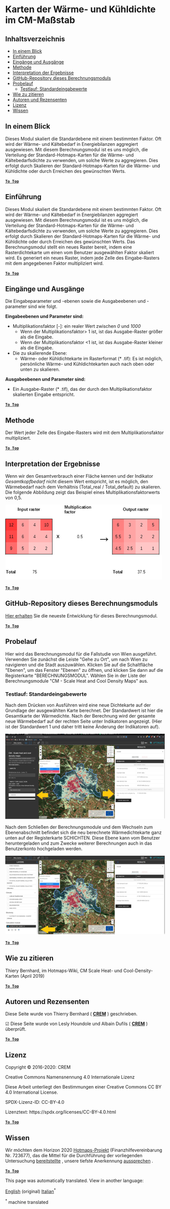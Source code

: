 <h1> <a class="anchor" id="cm-scale-heat-and-cool-density-maps" href="#cm-scale-heat-and-cool-density-maps"><i class="fa fa-link"></i></a> Karten der Wärme- und Kühldichte im CM-Maßstab </h1><h2> <a class="anchor" id="table-of-contents" href="#table-of-contents"><i class="fa fa-link"></i></a> Inhaltsverzeichnis </h2><ul><li> <a href="#in-a-glance">In einem Blick</a> </li><li> <a href="#introduction">Einführung</a> </li><li> <a href="#inputs-and-outputs">Eingänge und Ausgänge</a> </li><li> <a href="#method">Methode</a> </li><li> <a href="#interpretation-of-results">Interpretation der Ergebnisse</a> </li><li> <a href="#github-repository-of-this-calculation-module">GitHub-Repository dieses Berechnungsmoduls</a> </li><li> <a href="#sample-run">Probelauf</a> <ul><li> <a href="#sample-run_test-run-default-input-values">Testlauf: Standardeingabewerte</a> </li></ul></li><li> <a href="#how-to-cite">Wie zu zitieren</a> </li><li> <a href="#authors-and-reviewers">Autoren und Rezensenten</a> </li><li> <a href="#license">Lizenz</a> </li><li> <a href="#acknowledgement">Wissen</a> </li></ul><h2> <a class="anchor" id="in-a-glance" href="#in-a-glance"><i class="fa fa-link"></i></a> In einem Blick </h2><p> Dieses Modul skaliert die Standardebene mit einem bestimmten Faktor. Oft wird der Wärme- und Kältebedarf in Energiebilanzen aggregiert ausgewiesen. Mit diesem Berechnungsmodul ist es uns möglich, die Verteilung der Standard-Hotmaps-Karten für die Wärme- und Kältebedarfsdichte zu verwenden, um solche Werte zu aggregieren. Dies erfolgt durch Skalieren der Standard-Hotmaps-Karten für die Wärme- und Kühldichte oder durch Erreichen des gewünschten Werts. </p><p> <a href="#table-of-contents"><strong><code>To Top</code></strong></a> </p> <h2> <a class="anchor" id="introduction" href="#introduction"><i class="fa fa-link"></i></a> Einführung </h2><p> Dieses Modul skaliert die Standardebene mit einem bestimmten Faktor. Oft wird der Wärme- und Kältebedarf in Energiebilanzen aggregiert ausgewiesen. Mit diesem Berechnungsmodul ist es uns möglich, die Verteilung der Standard-Hotmaps-Karten für die Wärme- und Kältebedarfsdichte zu verwenden, um solche Werte zu aggregieren. Dies erfolgt durch Skalieren der Standard-Hotmaps-Karten für die Wärme- und Kühldichte oder durch Erreichen des gewünschten Werts. Das Berechnungsmodul stellt ein neues Raster bereit, indem eine Rasterdichtekarte um einen vom Benutzer ausgewählten Faktor skaliert wird. Es generiert ein neues Raster, indem jede Zelle des Eingabe-Rasters mit dem angegebenen Faktor multipliziert wird. </p><p> <a href="#table-of-contents"><strong><code>To Top</code></strong></a> </p> <h2> <a class="anchor" id="inputs-and-outputs" href="#inputs-and-outputs"><i class="fa fa-link"></i></a> Eingänge und Ausgänge </h2><p> Die Eingabeparameter und -ebenen sowie die Ausgabeebenen und -parameter sind wie folgt. </p><p> <strong>Eingabeebenen und Parameter sind:</strong> </p><ul><li> Multiplikationsfaktor [-]: ein realer Wert zwischen <em><em>0</em></em> und <em><em>1000</em></em> <ul><li> Wenn der Multiplikationsfaktor&gt; 1 ist, ist das Ausgabe-Raster größer als die Eingabe. </li><li> Wenn der Multiplikationsfaktor &lt;1 ist, ist das Ausgabe-Raster kleiner als die Eingabe. </li></ul></li><li> Die zu skalierende Ebene: <ul><li> Wärme- oder Kühldichtekarte im Rasterformat (* .tif): Es ist möglich, persönliche Wärme- und Kühldichtekarten auch nach oben oder unten zu skalieren. </li></ul></li></ul><p> <strong>Ausgabeebenen und Parameter sind:</strong> </p><ul><li> Ein Ausgabe-Raster (* .tif), das der durch den Multiplikationsfaktor skalierten Eingabe entspricht. </li></ul><p> <a href="#table-of-contents"><strong><code>To Top</code></strong></a> </p> <h2> <a class="anchor" id="method" href="#method"><i class="fa fa-link"></i></a> Methode </h2><p> Der Wert jeder Zelle des Eingabe-Rasters wird mit dem Multiplikationsfaktor multipliziert. </p><p> <a href="#table-of-contents"><strong><code>To Top</code></strong></a> </p> <h2> <a class="anchor" id="interpretation-of-results" href="#interpretation-of-results"><i class="fa fa-link"></i></a> Interpretation der Ergebnisse </h2><p> Wenn wir den Gesamtverbrauch einer Fläche kennen und der Indikator <em>Gesamtkopfbedarf</em> nicht diesem Wert entspricht, ist es möglich, den Wärmebedarf nach dem Verhältnis (Total_real / Total_default) zu skalieren. Die folgende Abbildung zeigt das Beispiel eines Multiplikationsfaktorwerts von 0,5. </p><p><img alt="Fig. 1-0" src="/images/Wiki_CM_scale.png" title="Benennen Sie die Laufsitzung"/></p><p> <a href="#table-of-contents"><strong><code>To Top</code></strong></a> </p> <h2> <a class="anchor" id="github-repository-of-this-calculation-module" href="#github-repository-of-this-calculation-module"><i class="fa fa-link"></i></a> GitHub-Repository dieses Berechnungsmoduls </h2><p> <a href="https://github.com/HotMaps/base_calculation_module">Hier erhalten</a> Sie die neueste Entwicklung für dieses Berechnungsmodul. </p><p> <a href="#table-of-contents"><strong><code>To Top</code></strong></a> </p> <h2> <a class="anchor" id="sample-run" href="#sample-run"><i class="fa fa-link"></i></a> Probelauf </h2><p> Hier wird das Berechnungsmodul für die Fallstudie von Wien ausgeführt. Verwenden Sie zunächst die Leiste &quot;Gehe zu Ort&quot;, um nach Wien zu navigieren und die Stadt auszuwählen. Klicken Sie auf die Schaltfläche &quot;Ebenen&quot;, um das Fenster &quot;Ebenen&quot; zu öffnen, und klicken Sie dann auf die Registerkarte &quot;BERECHNUNGSMODUL&quot;. Wählen Sie in der Liste der Berechnungsmodule &quot;CM - Scale Heat and Cool Density Maps&quot; aus. </p><h3> <a class="anchor" id="test-run--default-input-values" href="#test-run--default-input-values"><i class="fa fa-link"></i></a> Testlauf: Standardeingabewerte </h3><p> Nach dem Drücken von Ausführen wird eine neue Dichtekarte auf der Grundlage der ausgewählten Karte berechnet. Der Standardwert ist hier die Gesamtkarte der Wärmedichte. Nach der Berechnung wird der gesamte neue Wärmebedarf auf der rechten Seite unter Indikatoren angezeigt. (Hier ist der Standardwert 1 und daher tritt keine Änderung der Indikatoren auf). </p><img src="/en/CM-Scale-heat-and-cool-density-maps/picture1.jpg"/><p> Nach dem Schließen der Berechnungsmodule und dem Wechseln zum Ebenenabschnitt befindet sich die neu berechnete Wärmedichtekarte ganz unten auf der Registerkarte SCHICHTEN. Diese Ebene kann vom Benutzer heruntergeladen und zum Zwecke weiterer Berechnungen auch in das Benutzerkonto hochgeladen werden. </p><img src="/en/CM-Scale-heat-and-cool-density-maps/picture2.jpg"/><p> <a href="#table-of-contents"><strong><code>To Top</code></strong></a> </p> <h2> <a class="anchor" id="how-to-cite" href="#how-to-cite"><i class="fa fa-link"></i></a> Wie zu zitieren </h2><p> Thiery Bernhard, im Hotmaps-Wiki, CM Scale Heat- und Cool-Density-Karten (April 2019) </p><p> <a href="#table-of-contents"><strong><code>To Top</code></strong></a> </p> <h2> <a class="anchor" id="authors-and-reviewers" href="#authors-and-reviewers"><i class="fa fa-link"></i></a> Autoren und Rezensenten </h2><p> Diese Seite wurde von Thierry Bernhard ( <strong><a href="https://www.crem.ch/">CREM</a></strong> ) geschrieben. </p><p> ☑ Diese Seite wurde von Lesly Houndole und Albain Dufils ( <strong><a href="https://www.crem.ch/">CREM</a></strong> ) überprüft. </p><p> <a href="#table-of-contents"><strong><code>To Top</code></strong></a> </p> <h2> <a class="anchor" id="license" href="#license"><i class="fa fa-link"></i></a> Lizenz </h2><p> Copyright © 2016-2020: CREM </p><p> Creative Commons Namensnennung 4.0 Internationale Lizenz </p><p> Diese Arbeit unterliegt den Bestimmungen einer Creative Commons CC BY 4.0 International License. </p><p> SPDX-Lizenz-ID: CC-BY-4.0 </p><p> Lizenztext: https://spdx.org/licenses/CC-BY-4.0.html </p><p> <a href="#table-of-contents"><strong><code>To Top</code></strong></a> </p> <h2> <a class="anchor" id="acknowledgement" href="#acknowledgement"><i class="fa fa-link"></i></a> Wissen </h2><p> Wir möchten dem Horizon 2020 <a href="https://www.hotmaps-project.eu">Hotmaps-Projekt</a> (Finanzhilfevereinbarung Nr. 723677), das die Mittel für die Durchführung der vorliegenden Untersuchung <a href="https://www.hotmaps-project.eu">bereitstellte</a> , unsere tiefste Anerkennung <a href="https://www.hotmaps-project.eu">aussprechen</a> . </p><p> <a href="#table-of-contents"><strong><code>To Top</code></strong></a> </p> 




<!--- THIS IS A SUPER UNIQUE IDENTIFIER -->

This page was automatically translated. View in another language:

[English](../en/CM-Scale-heat-and-cool-density-maps) (original)  [Italian](../it/CM-Scale-heat-and-cool-density-maps)<sup>\*</sup> 

<sup>\*</sup> machine translated
